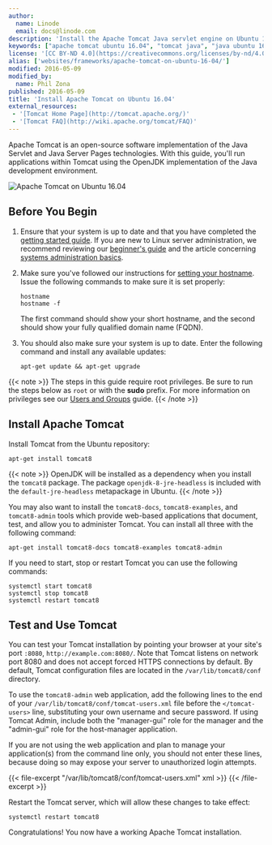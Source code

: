 ```yaml
---
author:
  name: Linode
  email: docs@linode.com
description: 'Install the Apache Tomcat Java servlet engine on Ubuntu 16.04 (Xenial Xerus) by following this guide.'
keywords: ["apache tomcat ubuntu 16.04", "tomcat java", "java ubuntu 16.04", "tomcat ubuntu"]
license: '[CC BY-ND 4.0](https://creativecommons.org/licenses/by-nd/4.0)'
alias: ['websites/frameworks/apache-tomcat-on-ubuntu-16-04/']
modified: 2016-05-09
modified_by:
  name: Phil Zona
published: 2016-05-09
title: 'Install Apache Tomcat on Ubuntu 16.04'
external_resources:
 - '[Tomcat Home Page](http://tomcat.apache.org/)'
 - '[Tomcat FAQ](http://wiki.apache.org/tomcat/FAQ)'
---
```


Apache Tomcat is an open-source software implementation of the Java Servlet and Java Server Pages technologies. With this guide, you'll run applications within Tomcat using the OpenJDK implementation of the Java development environment.

![Apache Tomcat on Ubuntu 16.04](/docs/assets/tomcat-on-ubuntu-1604.png "Apache Tomcat on Ubuntu 16.04")

## Before You Begin

1.  Ensure that your system is up to date and that you have completed the [getting started guide](/docs/getting-started/). If you are new to Linux server administration, we recommend reviewing our [beginner's guide](/docs/beginners-guide/) and the article concerning [systems administration basics](/docs/using-linux/administration-basics).

2.  Make sure you've followed our instructions for [setting your hostname](/docs/getting-started#sph_setting-the-hostname). Issue the following commands to make sure it is set properly:

        hostname
        hostname -f

    The first command should show your short hostname, and the second should show your fully qualified domain name (FQDN).

3.  You should also make sure your system is up to date. Enter the following command and install any available updates:

        apt-get update && apt-get upgrade

{{< note >}}
The steps in this guide require root privileges. Be sure to run the steps below as `root` or with the **sudo** prefix. For more information on privileges see our [Users and Groups](/docs/tools-reference/linux-users-and-groups) guide.
{{< /note >}}

## Install Apache Tomcat

Install Tomcat from the Ubuntu repository:

    apt-get install tomcat8

{{< note >}}
OpenJDK will be installed as a dependency when you install the `tomcat8` package. The package `openjdk-8-jre-headless` is included with the `default-jre-headless` metapackage in Ubuntu.
{{< /note >}}

You may also want to install the `tomcat8-docs`, `tomcat8-examples`, and `tomcat8-admin` tools which provide web-based applications that document, test, and allow you to administer Tomcat. You can install all three with the following command:

    apt-get install tomcat8-docs tomcat8-examples tomcat8-admin

If you need to start, stop or restart Tomcat you can use the following commands:

    systemctl start tomcat8
    systemctl stop tomcat8
    systemctl restart tomcat8

## Test and Use Tomcat

You can test your Tomcat installation by pointing your browser at your site's port `:8080`, `http://example.com:8080/`. Note that Tomcat listens on network port 8080 and does not accept forced HTTPS connections by default. By default, Tomcat configuration files are located in the `/var/lib/tomcat8/conf` directory.

To use the `tomcat8-admin` web application, add the following lines to the end of your `/var/lib/tomcat8/conf/tomcat-users.xml` file before the `</tomcat-users>` line, substituting your own username and secure password. If using Tomcat Admin, include both the "manager-gui" role for the manager and the "admin-gui" role for the host-manager application.

If you are not using the web application and plan to manage your application(s) from the command line only, you should not enter these lines, because doing so may expose your server to unauthorized login attempts.

{{< file-excerpt "/var/lib/tomcat8/conf/tomcat-users.xml" xml >}}
    <role rolename="manager-gui"/>
    <role rolename="admin-gui"/>
    <user username="username" password="password" roles="manager-gui,admin-gui"/>
{{< /file-excerpt >}}


Restart the Tomcat server, which will allow these changes to take effect:

    systemctl restart tomcat8

Congratulations! You now have a working Apache Tomcat installation.
